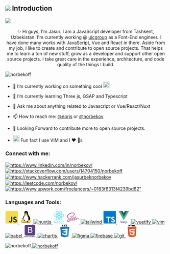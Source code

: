<h2 align="left"> <img src="https://raw.githubusercontent.com/iampavangandhi/iampavangandhi/master/gifs/Hi.gif" width="30px"> Introduction</h1>


<!-- <img src='https://i.ibb.co/mRh31x3/test.png'/> -->
<!-- <img src='https://i.ibb.co/HFvQFvM/test.png' /> -->
<!-- <img  src='https://i.ibb.co/ZXpLSzn/finalll.png' /> -->
<img  src='https://i.ibb.co/8z3gkFV/finallll1.png' />


<p align="center">✨ Hi guys, I'm Jasur. I am a JavaScript developer from Tashkent, Uzbekistan. I'm currently working @ <a href='https://uic.group'  target="blank">uicgroup</a> as a Font-End engineer.
I have done many works with JavaScript, Vue and React in there. Aside from my job, I like to create and contribute to open source projects. That helps me to learn a ton of new stuff, grow as a developer and support other open source projects. I take great care in the experience, architecture, and code quality of the things I build.
</p>

<p align="left"> <img src="https://komarev.com/ghpvc/?username=norbekoff&label=Profile%20views&color=0e75b6&style=flat" alt="norbekoff" /> </p>

- 🔭 I’m currently working on something cool <img src="https://cultofthepartyparrot.com/parrots/hd/dealwithitnowparrot.gif" width="20" height="20"/>

- 🌱 I’m currently learning Three js, GSAP and Typescript

- 💬 Ask me about anything related to Javascript or Vue/React/Nuxt

- 📫 How to reach me: <a href='https://t.me/norjs'  target="blank">@norjs</a> or <a  target="blank" href='https://www.linkedin.com/in/norbekov/'>@norbekov</a>

- 👀 Looking Forward to contribute more to open source projects.

- <img src="https://cultofthepartyparrot.com/parrots/hd/laptop_parrot.gif" width="20" height="20"/> Fun fact I use VIM and I ❤️ 🐶s

<h3 align="left">Connect with me:</h3>
<p align="left">
<a href="https://www.linkedin.com/in/norbekov/" target="blank"><img align="center" src="https://raw.githubusercontent.com/rahuldkjain/github-profile-readme-generator/master/src/images/icons/Social/linked-in-alt.svg" alt="https://www.linkedin.com/in/norbekov/" height="30" width="40" /></a>
<a href="https://stackoverflow.com/users/14704150/norbekoff" target="blank"><img align="center" src="https://raw.githubusercontent.com/rahuldkjain/github-profile-readme-generator/master/src/images/icons/Social/stack-overflow.svg" alt="https://stackoverflow.com/users/14704150/norbekoff" height="30" width="40" /></a>
<a href="https://www.hackerrank.com/jasurbeknorbekov" target="blank"><img align="center" src="https://raw.githubusercontent.com/rahuldkjain/github-profile-readme-generator/master/src/images/icons/Social/hackerrank.svg" alt="https://www.hackerrank.com/jasurbeknorbekov" height="30" width="40" /></a>
<a href="https://leetcode.com/norbekov/" target="blank"><img align="center" src="https://raw.githubusercontent.com/rahuldkjain/github-profile-readme-generator/master/src/images/icons/Social/leet-code.svg" alt="https://leetcode.com/norbekov/" height="30" width="40" /></a>
  <a href="https://www.upwork.com/freelancers/~0183f6313f4239bd62" target="blank"><img align="center" src="https://cdn.worldvectorlogo.com/logos/upwork-1.svg" alt=https://www.upwork.com/freelancers/~0183f6313f4239bd62" height="30" width="40" /></a>
</p>

<h3 align="left">Languages and Tools:</h3>
<p align="left"> </a> <a href="https://developer.mozilla.org/en-US/docs/Web/JavaScript" target="_blank" rel="noreferrer"> <img src="https://raw.githubusercontent.com/devicons/devicon/master/icons/javascript/javascript-original.svg" alt="javascript" width="40" height="40"/> </a> <a href="https://www.linux.org/" target="_blank" rel="noreferrer"> <img src="https://raw.githubusercontent.com/devicons/devicon/master/icons/linux/linux-original.svg" alt="linux" width="40" height="40"/> </a> <a href="https://nuxtjs.org/" target="_blank" rel="noreferrer"> <img src="https://www.vectorlogo.zone/logos/nuxtjs/nuxtjs-icon.svg" alt="nuxtjs" width="40" height="40"/> </a> <a href="https://reactjs.org/" target="_blank" rel="noreferrer"> <img src="https://raw.githubusercontent.com/devicons/devicon/master/icons/react/react-original-wordmark.svg" alt="react" width="40" height="40"/> </a> <a href="https://sass-lang.com" target="_blank" rel="noreferrer"> <img src="https://raw.githubusercontent.com/devicons/devicon/master/icons/sass/sass-original.svg" alt="sass" width="40" height="40"/> </a> <a href="https://tailwindcss.com/" target="_blank" rel="noreferrer"> <img src="https://www.vectorlogo.zone/logos/tailwindcss/tailwindcss-icon.svg" alt="tailwind" width="40" height="40"/> </a> <a href="https://www.typescriptlang.org/" target="_blank" rel="noreferrer"> <img src="https://raw.githubusercontent.com/devicons/devicon/master/icons/typescript/typescript-original.svg" alt="typescript" width="40" height="40"/> </a> <a href="https://vuejs.org/" target="_blank" rel="noreferrer"> <img src="https://raw.githubusercontent.com/devicons/devicon/master/icons/vuejs/vuejs-original-wordmark.svg" alt="vuejs" width="40" height="40"/> </a> <a href="https://vuetifyjs.com/en/" target="_blank" rel="noreferrer"> <img src="https://bestofjs.org/logos/vuetify.svg" alt="vuetify" width="40" height="40"/> </a>  <a href="https://www.vim.org/" target="_blank" rel="noreferrer"> <img src="https://upload.wikimedia.org/wikipedia/commons/9/9f/Vimlogo.svg" alt="vim" width="40" height="40"/> </a> <a href="https://babeljs.io/" target="_blank" rel="noreferrer"> <img src="https://www.vectorlogo.zone/logos/babeljs/babeljs-icon.svg" alt="babel" width="40" height="40"/> </a> <a href="https://getbootstrap.com" target="_blank" rel="noreferrer"> <img src="https://raw.githubusercontent.com/devicons/devicon/master/icons/bootstrap/bootstrap-plain-wordmark.svg" alt="bootstrap" width="40" height="40"/> </a> <a href="https://www.chartjs.org" target="_blank" rel="noreferrer"> <img src="https://www.chartjs.org/media/logo-title.svg" alt="chartjs" width="40" height="40"/> </a> <a href="https://www.w3schools.com/css/" target="_blank" rel="noreferrer"> <img src="https://raw.githubusercontent.com/devicons/devicon/master/icons/css3/css3-original-wordmark.svg" alt="css3" width="40" height="40"/> </a> <a href="https://www.figma.com/" target="_blank" rel="noreferrer"> <img src="https://www.vectorlogo.zone/logos/figma/figma-icon.svg" alt="figma" width="40" height="40"/> </a> <a href="https://firebase.google.com/" target="_blank" rel="noreferrer"> <img src="https://www.vectorlogo.zone/logos/firebase/firebase-icon.svg" alt="firebase" width="40" height="40"/> </a> <a href="https://git-scm.com/" target="_blank" rel="noreferrer"> <img src="https://www.vectorlogo.zone/logos/git-scm/git-scm-icon.svg" alt="git" width="40" height="40"/> </a> <a href="https://www.w3.org/html/" target="_blank" rel="noreferrer"> <img src="https://raw.githubusercontent.com/devicons/devicon/master/icons/html5/html5-original-wordmark.svg" alt="html5" width="40" height="40"/>  </p>

<p style='margin-bottom: 10px'><img align="left" src="https://github-readme-stats.vercel.app/api/top-langs?username=norbekoff&show_icons=true&locale=en&layout=compact&theme=react&hide_border=true&bg_color=0D1117" alt="norbekoff" /></p>

<p>&nbsp;<img align="center" src="https://github-readme-stats.vercel.app/api?username=norbekoff&show_icons=true&count_private=true&theme=react&hide_border=true&bg_color=0D1117" alt="norbekoff" /></p>


